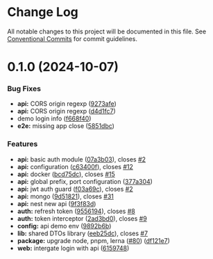 # Change Log

All notable changes to this project will be documented in this file.
See [Conventional Commits](https://conventionalcommits.org) for commit guidelines.

# 0.1.0 (2024-10-07)

### Bug Fixes

* **api:** CORS origin regexp ([9273afe](https://github.com/modernweb-pl/vue-nest-monorepo/commit/9273afe744ad8016c34492d2650a228555da9a9e))
* **api:** CORS origin regexp ([d4d1fc7](https://github.com/modernweb-pl/vue-nest-monorepo/commit/d4d1fc74a9e4bfcd4383c685e6119849e0a0cd36))
* demo login info ([f668f40](https://github.com/modernweb-pl/vue-nest-monorepo/commit/f668f40b05b772503b082ab5ff41313eda82e6cc))
* **e2e:** missing app close ([5851dbc](https://github.com/modernweb-pl/vue-nest-monorepo/commit/5851dbc300d0139d4836dc4eddb3aba3fff516d2))

### Features

* **api:** basic auth module ([07a3b03](https://github.com/modernweb-pl/vue-nest-monorepo/commit/07a3b031a0eda81bce4ff5c7dee2c394ee7f05f5)), closes [#2](https://github.com/modernweb-pl/vue-nest-monorepo/issues/2)
* **api:** configuration ([c63400f](https://github.com/modernweb-pl/vue-nest-monorepo/commit/c63400f5cf489759b740fec6977524f290911f97)), closes [#12](https://github.com/modernweb-pl/vue-nest-monorepo/issues/12)
* **api:** docker ([bcd75dc](https://github.com/modernweb-pl/vue-nest-monorepo/commit/bcd75dc3300a1d92727f83a3785e420d28a8904a)), closes [#15](https://github.com/modernweb-pl/vue-nest-monorepo/issues/15)
* **api:** global prefix, port configuration ([377a304](https://github.com/modernweb-pl/vue-nest-monorepo/commit/377a304d27bfc3b5883ac76c3be346edab73e024))
* **api:** jwt auth guard ([f03a69c](https://github.com/modernweb-pl/vue-nest-monorepo/commit/f03a69cf00210deace671d32658155bf06afff5e)), closes [#2](https://github.com/modernweb-pl/vue-nest-monorepo/issues/2)
* **api:** mongo ([9d51821](https://github.com/modernweb-pl/vue-nest-monorepo/commit/9d518214ddbcbfdb8680c061ebca19dcbbd1906e)), closes [#31](https://github.com/modernweb-pl/vue-nest-monorepo/issues/31)
* **api:** nest new api ([9f3f83d](https://github.com/modernweb-pl/vue-nest-monorepo/commit/9f3f83d551850b6e6254e894454167ec4ec64b0f))
* **auth:** refresh token ([9556194](https://github.com/modernweb-pl/vue-nest-monorepo/commit/955619495669c0ea32eb580997e9471e859cc1e8)), closes [#8](https://github.com/modernweb-pl/vue-nest-monorepo/issues/8)
* **auth:** token interceptor ([2ad3bd0](https://github.com/modernweb-pl/vue-nest-monorepo/commit/2ad3bd07d69a820882484f6d49868ac38ed32ec3)), closes [#9](https://github.com/modernweb-pl/vue-nest-monorepo/issues/9)
* **config:** api demo env ([9892b6b](https://github.com/modernweb-pl/vue-nest-monorepo/commit/9892b6b2876691f6d20b04a8ead60d2aa03abd6f))
* **lib:** shared DTOs library ([eeb25dc](https://github.com/modernweb-pl/vue-nest-monorepo/commit/eeb25dc1a6f6744dc4ff8619304381114f6af082)), closes [#7](https://github.com/modernweb-pl/vue-nest-monorepo/issues/7)
* **package:** upgrade node, pnpm, lerna ([#80](https://github.com/modernweb-pl/vue-nest-monorepo/issues/80)) ([df121e7](https://github.com/modernweb-pl/vue-nest-monorepo/commit/df121e7f79e055a9bcb8a981c2ea8349cc05bb3d))
* **web:** intergate login with api ([6159748](https://github.com/modernweb-pl/vue-nest-monorepo/commit/6159748814f67aaf5a382a787d0861c49a9ffb68))
